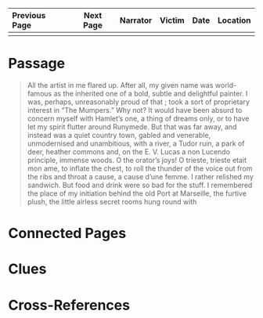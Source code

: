 | Previous Page | Next Page | Narrator | Victim | Date | Location |
|:--------------|:---------:|---------:|-------:|-----:|---------:|
|               |           |          |        |      |          |

# Passage
>All the artist in me flared up. After all, my given name was world-famous as the inherited one of a bold, subtle and delightful painter. I was, perhaps, unreasonably proud of that ; took a sort of proprietary interest in “The Mumpers.” Why not? It would have been absurd to concern myself with Hamlet’s one, a thing of dreams only, or to have let my spirit flutter around Runymede. But that was far away, and instead was a quiet country town, gabled and venerable, unmodernised and unambitious, with a river, a Tudor ruin, a park of deer, heather commons and, on the E. V. Lucas a non Lucendo principle, immense woods. O the orator’s joys! O trieste, trieste etait mon ame, to inflate the chest, to roll the thunder of the voice out from the ribs and throat a cause, a cause d’une femme. I rather relished my sandwich. But food and drink were so bad for the stuff. I remembered the place of my initiation behind the old Port at Marseille, the furtive plush, the little airless secret rooms hung round with
# Connected Pages
# Clues
# Cross-References
